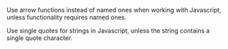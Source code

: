 Use arrow functions instead of named ones when working with Javascript, unless functionality requires named ones.

Use single quotes for strings in Javascript, unless the string contains a single quote character.